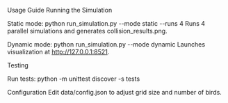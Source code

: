 Usage Guide
Running the Simulation

Static mode: python run_simulation.py --mode static --runs 4
Runs 4 parallel simulations and generates collision_results.png.


Dynamic mode: python run_simulation.py --mode dynamic
Launches visualization at http://127.0.0.1:8521.



Testing

Run tests: python -m unittest discover -s tests

Configuration
Edit data/config.json to adjust grid size and number of birds.